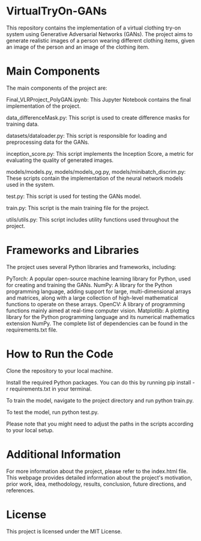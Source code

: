 # VirtualTryOn-GANs
This repository contains the implementation of a virtual clothing try-on system using Generative Adversarial Networks (GANs). The project aims to generate realistic images of a person wearing different clothing items, given an image of the person and an image of the clothing item.

# Main Components
The main components of the project are:

Final_VLRProject_PolyGAN.ipynb: This Jupyter Notebook contains the final implementation of the project.

data_differenceMask.py: This script is used to create difference masks for training data.

datasets/dataloader.py: This script is responsible for loading and preprocessing data for the GANs.

inception_score.py: This script implements the Inception Score, a metric for evaluating the quality of generated images.

models/models.py, models/models_og.py, models/minibatch_discrim.py: These scripts contain the implementation of the neural network models used in the system.

test.py: This script is used for testing the GANs model.

train.py: This script is the main training file for the project.

utils/utils.py: This script includes utility functions used throughout the project.

# Frameworks and Libraries
The project uses several Python libraries and frameworks, including:

PyTorch: A popular open-source machine learning library for Python, used for creating and training the GANs.
NumPy: A library for the Python programming language, adding support for large, multi-dimensional arrays and matrices, along with a large collection of high-level mathematical functions to operate on these arrays.
OpenCV: A library of programming functions mainly aimed at real-time computer vision.
Matplotlib: A plotting library for the Python programming language and its numerical mathematics extension NumPy.
The complete list of dependencies can be found in the requirements.txt file.

# How to Run the Code
Clone the repository to your local machine.

Install the required Python packages. You can do this by running pip install -r requirements.txt in your terminal.

To train the model, navigate to the project directory and run python train.py.

To test the model, run python test.py.

Please note that you might need to adjust the paths in the scripts according to your local setup.

# Additional Information
For more information about the project, please refer to the index.html file. This webpage provides detailed information about the project's motivation, prior work, idea, methodology, results, conclusion, future directions, and references.

# License
This project is licensed under the MIT License.
